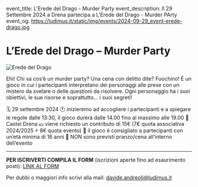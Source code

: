 event_title: L'Erede del Drago - Murder Party
event_description: Il 29 Settembre 2024 a Drena partecipa a L'Erede del Drago - Murder PArty
event_og: https://ludimus.it/static/img/events/2024-09-29_event-erede-drago.jpg

# L’Erede del Drago – Murder Party

![Erede del Drago](https://ludimus.it/static/img/events/2024-09-29_event-erede-drago.jpg)

Ehi! Chi sa cos’è un murder party? Una cena con delitto dite? Fuochino! 
È un gioco in cui i partecipanti interpretano dei personaggi alle prese con un mistero da svelare o delle questioni da risolvere.
Ogni personaggio ha i suoi obiettivi, le sue risorse e soprattutto… i suoi segreti!

🗓️ 29 settembre 2024
🕚 inizieremo ad accogliere i partecipanti e a spiegare le regole dalle 13:30, il gioco durerà dalle 14.00 fino al massimo alle 19.00
📍 Castel Drena
💶 viene richiesto un contributo di 15€ (7€ quota associativa 2024/2025 + 8€ quota evento)
🧑 il gioco è consigliato a partecipanti con un’età minima di 16 anni
🍔 NON sono previsti pranzo/cena all’interno dell’evento

---

**PER ISCRIVERTI COMPILA IL FORM** (iscrizioni aperte fino ad esaurimento posti): 
[LINK AL FORM](https://docs.google.com/forms/d/e/1FAIpQLSe5J4JXjNcT59TjILhnKsDCNQqiFA3moBfdc67jPHGBI4Qg-Q/viewform)

Per dubbi o maggiori info scrivi alla mail: [davide.andreoli@ludimus.it](mailto:davide.andreoli@ludimus.it)